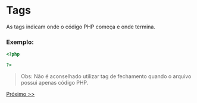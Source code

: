 # Tags

As tags indicam onde o código PHP começa e onde termina.

### Exemplo:

```php
<?php

?>
```

> Obs: Não é aconselhado utilizar tag de fechamento quando o arquivo possui apenas código PHP.

[Próximo >>](https://github.com/agenciasys/as-capacita/blob/master/PHP-basics/ImprimindoEmTela.md)
